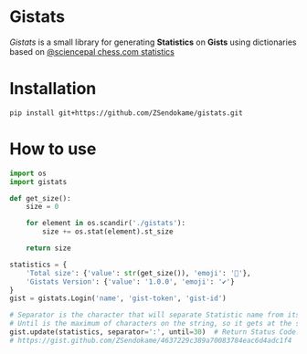# Gistats
*Gistats* is a small library for generating **Statistics** on **Gists** using dictionaries<br>
based on [@sciencepal chess.com statistics](https://github.com/sciencepal/chess-com-box-py)

# Installation
```
pip install git+https://github.com/ZSendokame/gistats.git
```

# How to use
```py
import os
import gistats

def get_size():
    size = 0

    for element in os.scandir('./gistats'):
        size += os.stat(element).st_size

    return size

statistics = {
    'Total size': {'value': str(get_size()), 'emoji': '💾'},
    'Gistats Version': {'value': '1.0.0', 'emoji': '✔'}
}
gist = gistats.Login('name', 'gist-token', 'gist-id')

# Separator is the character that will separate Statistic name from its value.
# Until is the maximum of characters on the string, so it gets at the same column.
gist.update(statistics, separator=':', until=30)  # Return Status Code.
# https://gist.github.com/ZSendokame/4637229c389a70083784eac6d4adc1f4
```